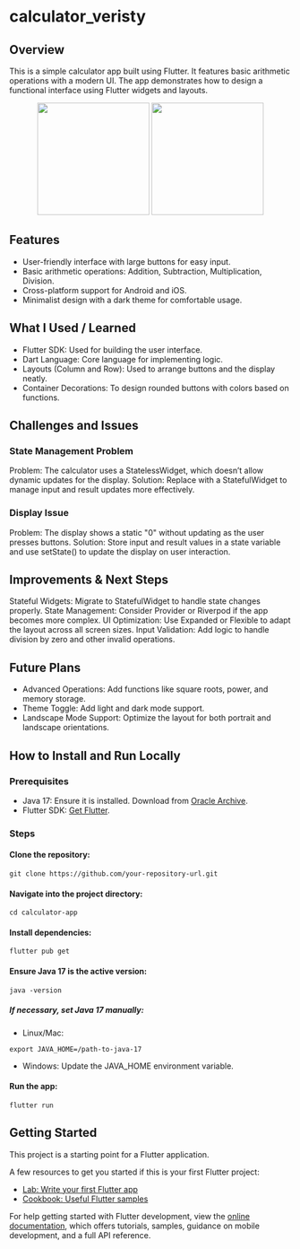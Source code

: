 # calculator_veristy

## Overview
This is a simple calculator app built using Flutter. It features basic arithmetic operations with a modern UI. The app demonstrates how to design a functional interface using Flutter widgets and layouts.

<p align="center">
  <img src="https://github.com/user-attachments/assets/1c7a4fcd-28d5-4d97-bef5-33a596528c62" width="200"/>
  <img src="https://github.com/user-attachments/assets/678c4466-2128-4437-ac2c-e8b6dd7617a5" width="200"/>
</p>

## Features
* User-friendly interface with large buttons for easy input.
* Basic arithmetic operations: Addition, Subtraction, Multiplication, Division.
* Cross-platform support for Android and iOS.
* Minimalist design with a dark theme for comfortable usage.

## What I Used / Learned
* Flutter SDK: Used for building the user interface.
* Dart Language: Core language for implementing logic.
* Layouts (Column and Row): Used to arrange buttons and the display neatly.
* Container Decorations: To design rounded buttons with colors based on functions.

## Challenges and Issues
### State Management Problem
Problem: The calculator uses a StatelessWidget, which doesn’t allow dynamic updates for the display.
Solution: Replace with a StatefulWidget to manage input and result updates more effectively.
### Display Issue
Problem: The display shows a static "0" without updating as the user presses buttons.
Solution: Store input and result values in a state variable and use setState() to update the display on user interaction.

## Improvements & Next Steps
Stateful Widgets: Migrate to StatefulWidget to handle state changes properly.
State Management: Consider Provider or Riverpod if the app becomes more complex.
UI Optimization: Use Expanded or Flexible to adapt the layout across all screen sizes.
Input Validation: Add logic to handle division by zero and other invalid operations.

## Future Plans
* Advanced Operations: Add functions like square roots, power, and memory storage.
* Theme Toggle: Add light and dark mode support.
* Landscape Mode Support: Optimize the layout for both portrait and landscape orientations.

## How to Install and Run Locally
### Prerequisites
* Java 17: Ensure it is installed. Download from [Oracle Archive](https://www.oracle.com/java/technologies/javase/jdk17-archive-downloads.html).
* Flutter SDK: [Get Flutter](https://docs.flutter.dev/get-started/install/windows).

### Steps
#### Clone the repository:
```
git clone https://github.com/your-repository-url.git
```
#### Navigate into the project directory:
```
cd calculator-app
```

#### Install dependencies:
```
flutter pub get
```

#### Ensure Java 17 is the active version:
```
java -version
```
##### If necessary, set Java 17 manually:

* Linux/Mac:
```
export JAVA_HOME=/path-to-java-17
```
* Windows: Update the JAVA_HOME environment variable.
#### Run the app:
```
flutter run
```


## Getting Started

This project is a starting point for a Flutter application.

A few resources to get you started if this is your first Flutter project:

- [Lab: Write your first Flutter app](https://docs.flutter.dev/get-started/codelab)
- [Cookbook: Useful Flutter samples](https://docs.flutter.dev/cookbook)

For help getting started with Flutter development, view the
[online documentation](https://docs.flutter.dev/), which offers tutorials,
samples, guidance on mobile development, and a full API reference.
